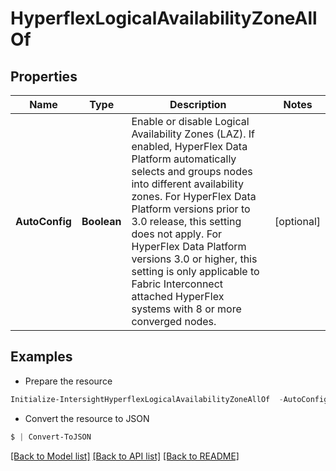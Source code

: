 # HyperflexLogicalAvailabilityZoneAllOf
## Properties

Name | Type | Description | Notes
------------ | ------------- | ------------- | -------------
**AutoConfig** | **Boolean** | Enable or disable Logical Availability Zones (LAZ). If enabled, HyperFlex Data Platform automatically selects and groups nodes into different availability zones. For HyperFlex Data Platform versions prior to 3.0 release, this setting does not apply. For HyperFlex Data Platform versions 3.0 or higher, this setting is only applicable to Fabric Interconnect attached HyperFlex systems with 8 or more converged nodes. | [optional] 

## Examples

- Prepare the resource
```powershell
Initialize-IntersightHyperflexLogicalAvailabilityZoneAllOf  -AutoConfig null
```

- Convert the resource to JSON
```powershell
$ | Convert-ToJSON
```

[[Back to Model list]](../README.md#documentation-for-models) [[Back to API list]](../README.md#documentation-for-api-endpoints) [[Back to README]](../README.md)

